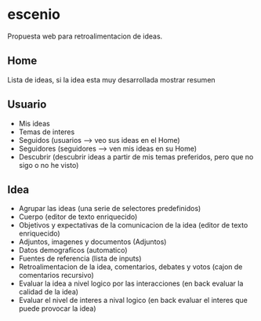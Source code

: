 # escenio
Propuesta web para retroalimentacion de ideas.

## Home
Lista de ideas, si la idea esta muy desarrollada mostrar resumen

## Usuario
- Mis ideas
- Temas de interes
- Seguidos (usuarios --> veo sus ideas en el Home)
- Seguidores (seguidores --> ven mis ideas en su Home)
- Descubrir (descubrir ideas a partir de mis temas preferidos, pero que no sigo o no he visto)

## Idea
- Agrupar las ideas (una serie de selectores predefinidos)
- Cuerpo (editor de texto enriquecido)
- Objetivos y expectativas de la comunicacion de la idea (editor de texto enriquecido)
- Adjuntos, imagenes y documentos (Adjuntos)
- Datos demograficos (automatico)
- Fuentes de referencia (lista de inputs)
- Retroalimentacion de la idea, comentarios, debates y votos (cajon de comentarios recursivo)
- Evaluar la idea a nivel logico por las interacciones (en back evaluar la calidad de la idea)
- Evaluar el nivel de interes a nival logico (en back evaluar el interes que puede provocar la idea)
